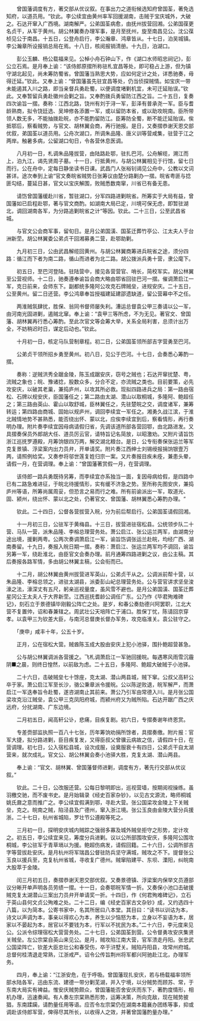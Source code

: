 <!-- { "loadSidebar": true } -->
　　曾国藩调度有方，著交部从优议叙。在事出力之道衔候选知府曾国荃，著免选知府，以道员用。“钦此。李公续宜由黄州率军回援湖南，击贼于宝庆城外，大破之。石达开窜入广西境。湖南解严。公弟国荃病愈，由抚州拔营回湘。公弟国葆更名贞干，从军于黄州。胡公林翼奏办理军事，是月至抚州，旋至南昌见公。沈公葆桢见公于南昌。十五日，公登舟启行，李公瀚章、鸿章皆从。十七日，泊吴城镇。李公瀚章所设报销总局在焉。十八日，核阅报销清册。十九日，泊湖口。

　　彭公玉麟、杨公载福来见。公棹小舟石钟山下，作《湖口水师昭忠祠记》，彭公立石焉。是月奉上谕：“该侍郎原摺所称驻札宜昌等处，即可稳占上游，但为镇守湖北起见，尚未筹防蜀省。曾国藩当熟思大势，应如何定计之处，详悉驰奏，毋得迁延。”钦此。又奉上谕：“曾国藩虽先驻宜昌等处，仍当侦探贼情。如宝庆一带未能遏其入川之路，即当亲督兵勇赴蜀，以便调度堵剿机宜，未可迁延贻误。”钦此。又奉暂留兵勇赴徽州会剿之旨。又奉酌拨兵勇留防江西之旨。二十五日，复奏四次谕旨一摺。奏称：江西北路，饶州有刘于浔一军，彭泽有普承尧一军。臣与耆龄熟商，拟令饶廷选、吴坤修各添置一军，或以留防本省，或以助攻皖南。臣所带领人数无多，不能抽拨赴皖，亦不能酌留防江。臣筹防全蜀，断不能迁延贻误。俟抵鄂后，察看贼势，与官文、胡林翼会商，再行驰报。是日，又奏摺恭谢天恩交部优叙，弟国荃以道员用。公舟次湖口，所调朱品隆、唐义训等营咸集，驻营于江之两岸。触暑多病，公留湖口旬日，令各营休息医调。

　　八月初一日，札调朱品隆拔营，由陆路赴鄂，驻扎巴河。公舟解缆，溯江而上，泊九江，谒先贤周子墓。十一日，行抵黄州，与胡公林翼相见于行馆，留七日而行。公在舟中，定每日静坐读书日课。武昌门人张裕钊谒见公舟中，公教以文词甚详。途次奉到上谕“官文奏皖省贼势日张筹议由楚分路剿办一摺。皖省粤匪与捻匪勾结，蔓延日甚，官文以宝庆解围，败贼悉数南窜，川省已有备无患。

　　请饬曾国藩缓赴川省，暂驻湖口，分军四路进剿皖省。所筹实于大局有益，曾国藩如已启程赴鄂，著与官文商酌。如湖南大局已定，川境可保无虑，即暂驻湖北，调回湖南各军，为分路追剿皖省之计“等因。钦此。二十三日，公至武昌省城。

　　与官文公会商军事，留旬日。是月公弟国潢、国荃迁葬竹亭公、江太夫人于台洲新茔。胡公林翼委公弟贞干回湘募勇二营，赴鄂助剿。

　　九月初三日，公由武昌解缆回黄州。与胡公林翼商筹进兵皖省之途，须分四路：循江而下者为南二路，循山而进者为北二路。胡公拨派兵勇十营，隶公麾下。

　　初五日，至巴河登陆。驻陆营中，接见各营营官、哨长，简校军实。胡公林翼至公营视师。十二日，驰奏遵奉谕旨会商大略由鄂省回驻巴河一摺。催调萧启江一军，克日前来，会师东下。副都统多隆阿公攻克石牌贼垒，进规安庆。二十五日，公至黄州。留二日还营。李公鸿章奉旨授福建延建邵遗缺道，留公营幕中不之任。

　　两淮贼氛肆扰，胜保、翁同书督师屡失利。漕运总督袁公甲三奏请以公一军，由河南光固进剿，遏贼北窜。奉上谕：“袁甲三等所虑，不为无见。著官文、曾国藩、胡林翼再行悉心筹酌。至此次官文等会筹大举，关系全局利害，总须计出万全，不妨稍迟时日，谋定后动也。”钦此。

　　十月初一日，核定马队营制章程。初二日，公弟国荃领所部吉字营勇至巴河。

　　公弟贞干领所招乡勇至黄州。初八日，见公于巴河。十七日，会奏悉心筹酌一摺。

　　奏称：逆贼洪秀全踞金陵，陈玉成踞安庆，窃号之贼也；石达开窜扰楚、粤，流贼之象也；皖、豫诸捻，股数众多，分合不定，亦流贼之类也。目前要策，必先攻安庆，以破其老巢，兼捣庐州，以攻其所必救。现拟四路进兵之局：第一路由宿松、石牌以规安庆，臣国藩任之；第二路由太湖、潜山以取桐城，多隆阿、鲍超任之；第三路由英山、霍山以取舒城，臣林翼任之，先驻楚皖之交，调度诸军，兼筹转运；第四路由商城、固始以规庐州，调回李续宜一军任之。湘勇久战江滨，于淮北贼情地势不甚熟悉，能否绕出怀、蒙以北，应俟李续宜到后，察看情形，再行奏明办理。附片奏李续宜因母病请假归省，先调该道所部各营回鄂，由北路进发。又具摺奏保员外郎胡大任、道员厉云官，请特旨记名简放，以昭激劝。又附片请旨饬浙江巡抚罗遵殿，月筹饷银四万两，解交湖北粮台。是日，公专衔奏保张运兰等军克复景镇、浮梁案内出力员弁，开单请奖。附片奏江西绅士刘锡绶报捐饷银壹万两，请照例给奖。又奏参将邬世莲复姓归宗一案。又片奏报目疾未痊，兼患头晕，请假一月，在营调理。奉上谕：“曾国藩著赏假一月，在营调理。

　　该侍郎一路兵勇既待另筹，而李续宜亦系独当一面，复因母病给假，是四路中已有二路急难进征，于皖北待援情形，实有缓不济急之势。至所称先图安庆，兼捣庐州等语，所筹尚属周妥，但恐言之易而行之难。所有前谕派出一军，取道光、固、颍州，绕出怀、蒙以北之处，仍著官文、曾国藩、胡林翼悉心筹酌办理。“

　　钦此。二十四日，公督各营拔营入皖，分为前后帮启行。公弟国荃请假回湘。

　　十一月初三日，公驻军于黄梅县。十三日，拔营进驻宿松县。公统领步队二十营、马队一营，派朱品隆、李榕总理营务处。萧公启江、张公运兰两军，由湖南分途出境，援剿两粤。公两次奏调萧启江一军，谕旨饬调张运兰赴皖，均经广西、湖南奏留。十九日，奏报入皖日期一摺。奏称：萧启江、张运兰两军均不调回，谕旨另筹一军，绕赴淮北，由臣官文会奏办理。前月通筹四路进剿之议，由公主稿。其后奏报各路军情，多由胡公林翼主稿，公会衔而已。

　　十二月，胡公林翼由黄州拔营进军英山，公弟贞干从之。公调派前帮十营，以朱品隆、李榕总领之，进驻太湖县，派委彭山屺总理营务处。公与营官讲求坚垒浚濠之法，濠深丈有五尺，躬亲巡视量度，虽风雪不避也。是月公弟国潢、国荃迁葬星冈公王太夫人于大界新茔。江西巡抚耆龄公调任广东。公乃作《毕君殉难碑记》，刻石立于景德镇毕刚毅公阵亡之处。是岁，和春公奏劾德兴阿罢职，江北大营不复置帅，诏和春兼辖之。周武壮公天培阵亡于浦口。胜保丁忧，陈请回京穿孝。以袁甲三为钦差大臣，与南河总督庚长督办军务，攻克临淮关。袁公驻守之。

　　「庚申」咸丰十年，公五十岁。

　　正月，公在宿松大营。贼酋陈玉成大股由安庆上犯小池驿，围扑鲍超营甚急。

　　公与胡公林翼调派各营援之。飞札调萧启江一军驰回援皖。每遇寒风雨雪沉霾阴■之晨，则终日惶然，以前敌为虑。二十五日，多隆阿、鲍超大破贼于小池驿。

　　二十六日，击破贼垒七十馀座，克太湖、潜山两县城，贼下窜。公叔父高轩公卒于家。萧公启江军至长沙，骆公秉章派令援皖。公以陈逆败退，皖军解严，而萧启江一军迭奉旨令赴蜀，遂咨湖南止其前来。萧公乃引军由常德入川。是月张公国梁攻克沿江贼垒，袁公甲三克凤阳府城，而颍州府又为贼所陷。石达开踞广西之庆远府，分扰湖南、广东边境。

　　二月初五日，闻高轩公讣，悲痛，目疾复剧。初六日，专摺奏谢年终恩赏。

　　专差赍部监执照一百八十七张，历年筹饷劝捐所馀者，具摺奏缴。附片报：官军大捷，拟分路进剿，臣目疾复发，又得臣叔父曾骥云病故之信，请假四十日，在营调理。初七日，公入宿松县城，设次成服，设奠服衰十有四日，公弟贞干自太湖营来，就次成礼。官文公、胡公林翼会奏小池驿大胜，克复太湖、潜山两县。

　　奉上谕：“官文、胡林翼、曾国藩督师进剿，调度有方，著先行交部从优议叙。”

　　钦此。二十日，公改服还营。公每日黎明即出，巡视营墙，按期阅视操练。虽羽檄交驰，而不废书史。是月始辑录《经史百家杂钞》，以见古文源流，略师桐城姚氏鼐之意而推广之。李公续宜假满到鄂，寻赴大营。张公国梁攻金陵上下关贼垒，克之。皖南之贼，陷泾县及广德州，窜入浙江境。张公玉良由金陵大营分兵援浙。二十七日，杭州省城陷，罗壮节公遵殿等死之。

　　三月初一日，探明安庆城内贼踪之强弱多寡及城外贼垒拒守之形势，定计攻之。初五日，李公续宜来见，筹度分兵进剿。议以公所部围攻安庆，多隆阿公围攻桐城，李公驻军于青草塥以为援。鲍超伤病发，请假回籍。二十六日，公调所部吉字等营拔赴安庆。是月杭州将军瑞昌公督驻防兵坚守满城，贼攻之不下。提督张公玉良以援兵至，克复杭州省城，寻收复广德州。贼窜陷建平、东坝、溧阳，纠皖南大股萃于金陵。

　　闰三月初五日，奏摺恭谢天恩交部优叙。又奏景德镇、浮梁案内保举文员遵部议分晰开单声明各员劳绩一摺。十一日，会奏鄂皖军情一折。又奏保小池口击破援贼克复太湖潜山三案出力员弁开单请奖一折。十四日，作《何君殉难碑记》，立石于英山县何文贞公殉难之处。二十二日，编《经史百家古文杂钞》成，又约选四十八篇，以为简本。公寄书家中，名其所居曰八本堂。其目曰：“读书以训诂为本，诗文以声调为本，事亲以得欢心为本，养生以少恼怒为本，立身以不妄语为本，居家以不晏起为本，居官以不要钱为本，行军以不扰民为本。”二十六日，李元度来见公。公派令综理宿松大营营务处。二十七日，公弟国荃到营。公令督勇攻安庆集贤关贼垒。左公宗棠自英山来见公。是月，贼攻陷江南大营，官军溃走丹阳。张忠武公国梁阵亡，钦差大臣忠壮公和春受伤，卒于浒墅关。贼陷丹阳县，攻常州府城。总督何桂清退走常熟，江浙戒严。诏令公传旨荆州将军都兴阿驰赴江北，办理军务。

　　四月，奉上谕：“江浙安危，在于呼吸。曾国藩现扎安庆，若与杨载福率领所部水陆各军，迅由东流、建德一带分剿芜湖，并入宁境，以分贼势而顾苏、常，于东南大局实有裨益。惟安庆贼势颇众，曾国藩能否舍安庆而东下，著酌度情形，相机办理，迅速奏闻。有人奏左宗棠熟悉形势，运筹决策，所向克敌，现在贼势披猖，东南蹂躏，请酌量任用等语。应否令左宗棠仍在湖南本籍襄办团练等事，抑或调赴该侍郎军营，俾得尽其所长，以收得人之效，并著曾国藩酌量办理。”

